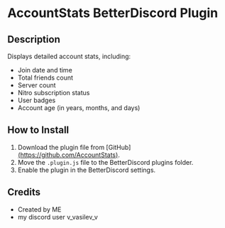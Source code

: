 # AccountStats BetterDiscord Plugin

## Description
Displays detailed account stats, including:
- Join date and time
- Total friends count
- Server count
- Nitro subscription status
- User badges
- Account age (in years, months, and days)

## How to Install
1. Download the plugin file from [GitHub][(https://github.com/AccountStats)](https://github.com/Vladimir43565/AccountStats).
2. Move the `.plugin.js` file to the BetterDiscord plugins folder.
3. Enable the plugin in the BetterDiscord settings.


## Credits
- Created by ME
- my discord user v_vasilev_v
